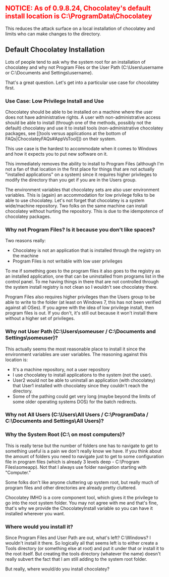 ## <span style="color:red;">NOTICE: As of 0.9.8.24, Chocolatey's default install location is C:\ProgramData\Chocolatey</span>
This reduces the attack surface on a local installation of chocolatey and limits who can make changes to the directory.

## Default Chocolatey Installation
  
Lots of people tend to ask why the system root for an installation of chocolatey and why not Program Files or the User Path (C:\Users\username or C:\Documents and Settings\username).  
  
That's a great question. Let's get into a particular use case for chocolatey first.  
  
### Use Case: Low Privilege Install and Use
Chocolatey should be able to be installed on a machine where the user does not have administrative rights.  A user with non-administrative access should be able to install (through one of the methods, possibly not the default) chocolatey and use it to install tools (non-administrative chocolatey packages, see [[tools versus applications at the bottom of FAQs|ChocolateyFAQs#AppVsTool]]) on their system.  
  
This use case is the hardest to accommodate when it comes to Windows and how it expects you to put new software on it.  
  
This immediately removes the ability to install to Program Files (although I'm not a fan of that location in the first place for things that are not actually "installed applications" on a system) since it requires higher privileges to modify the directory than you get if you are in the Users group.  
  
The environment variables that chocolatey sets are also user environment variables. This is (again) an accommodation for low privilege folks to be able to use chocolatey. Let's not forget that chocolatey is a system wide/machine repository.  Two folks on the same machine can install chocolatey without hurting the repository. This is due to the idempotence of chocolatey packages.  
  
### Why not Program Files? Is it because you don't like spaces?
Two reasons really:  
  
* Chocolatey is not an application that is installed through the registry on the machine
* Program Files is not writable with low user privileges
  
To me if something goes to the program files it also goes to the registry as an installed application, one that can be uninstalled from programs list in the control panel. To me having things in there that are not controlled through the system install registry is not clean so I wouldn't see chocolatey there.  
  
Program Files also requires higher privileges than the Users group to be able to write to the folder (at least on Windows 7, this has not been verified against all OSes). If you agree with the idea of low privilege install, then program files is out. If you don't, it's still out because it won't install there without a higher set of privileges.    
  
### Why not User Path (C:\Users\someuser / C:\Documents and Settings\someuser)?
This actually seems the most reasonable place to install it since the environment variables are user variables. The reasoning against this location is:  
  
* It's a machine repository, not a user repository
* I use chocolatey to install applications to the system (not the user). 
* User2 would not be able to uninstall an application (with chocolatey) that User1 installed with chocolatey since they couldn't reach the directory.
* Some of the pathing could get very long (maybe beyond the limits of some older operating systems DOS) for the batch redirects.

### Why not All Users (C:\Users\All Users / C:\ProgramData / C:\Documents and Settings\All Users)?

### Why the System Root (C:\ on most computers)?
This is really terse but the number of folders one has to navigate to get to something useful is a pain we don't really know we have. If you think about the amount of folders you need to navigate just to get to some configuration file in program files (which is already 3 levels deep - C:\Program Files\someapp). Not that I always use folder navigation starting with "Computer."  
  
Some folks don't like anyone cluttering up system root, but really much of program files and other directories are already pretty cluttered.  
  
Chocolatey IMHO is a core component tool, which gives it the privilege to go into the root system folder. You may not agree with me and that's fine, that's why we provide the ChocolateyInstall variable so you can have it installed wherever you want.  
    
### Where would you install it?
Since Program Files and User Path are out, what's left? C:\Windows?  I wouldn't install it there. So logically all that seems left is to either create a Tools directory (or something else at root) and put it under that or install it to the root itself. But creating the tools directory (whatever the name) doesn't really subvert the fact that I am still adding to the system root folder.    
  
But really, where would/do you install chocolatey?  
  